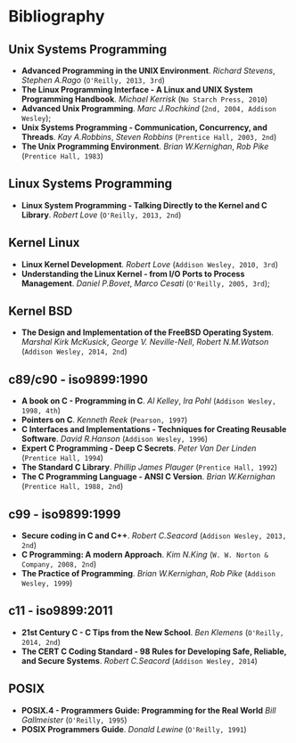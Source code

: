 # Bibliography

## Unix Systems Programming
  
* **Advanced Programming in the UNIX Environment**. *Richard Stevens*, *Stephen A.Rago* (`O'Reilly, 2013, 3rd`)
* **The Linux Programming Interface - A Linux and UNIX System Programming Handbook**. *Michael Kerrisk* (`No Starch Press, 2010`)
* **Advanced Unix Programming**. *Marc J.Rochkind* (`2nd, 2004, Addison Wesley`);
* **Unix Systems Programming - Communication, Concurrency, and Threads**. *Kay A.Robbins*, *Steven Robbins* (`Prentice Hall, 2003, 2nd`)
* **The Unix Programming Environment**. *Brian W.Kernighan*, *Rob Pike* (`Prentice Hall, 1983`)

## Linux Systems Programming

* **Linux System Programming - Talking Directly to the Kernel and C Library**. *Robert Love* (`O'Reilly, 2013, 2nd`)

## Kernel Linux

* **Linux Kernel Development**. *Robert Love* (`Addison Wesley, 2010, 3rd`)
* **Understanding the Linux Kernel - from I/O Ports to Process Management**. *Daniel P.Bovet*, *Marco Cesati* (`O'Reilly, 2005, 3rd`);

## Kernel BSD

* **The Design and Implementation of the FreeBSD Operating System**. *Marshal Kirk McKusick*, *George V. Neville-Nell*, *Robert N.M.Watson* (`Addison Wesley, 2014, 2nd`)

## c89/c90 - iso9899:1990
  
* **A book on C - Programming in C**. *Al Kelley*, *Ira Pohl* (`Addison Wesley, 1998, 4th`)
* **Pointers on C**. *Kenneth Reek* (`Pearson, 1997`)
* **C Interfaces and Implementations - Techniques for Creating Reusable Software**. *David R.Hanson* (`Addison Wesley, 1996`)
* **Expert C Programming - Deep C Secrets**. *Peter Van Der Linden* (`Prentice Hall, 1994`)
* **The Standard C Library**. *Phillip James Plauger* (`Prentice Hall, 1992`)
* **The C Programming Language - ANSI C Version**. *Brian W.Kernighan* (`Prentice Hall, 1988, 2nd`)

## c99 - iso9899:1999
  
* **Secure coding in C and C++**. *Robert C.Seacord* (`Addison Wesley, 2013, 2nd`)
* **C Programming: A modern Approach**. *Kim N.King* (`W. W. Norton & Company, 2008, 2nd`)
* **The Practice of Programming**. *Brian W.Kernighan*, *Rob Pike* (`Addison Wesley, 1999`)

## c11 - iso9899:2011

* **21st Century C - C Tips from the New School**. *Ben Klemens* (`O'Reilly, 2014, 2nd`)
* **The CERT C Coding Standard - 98 Rules for Developing Safe, Reliable, and Secure Systems**. *Robert C.Seacord* (`Addison Wesley, 2014`)

## POSIX

* **POSIX.4 - Programmers Guide: Programming for the Real World** *Bill Gallmeister* (`O'Reilly, 1995`)
* **POSIX Programmers Guide**. *Donald Lewine* (`O'Reilly, 1991`)
